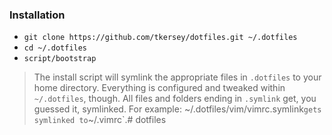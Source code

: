 ### Installation ###

- `git clone https://github.com/tkersey/dotfiles.git ~/.dotfiles`
- `cd ~/.dotfiles`
- `script/bootstrap`

> The install script will symlink the appropriate files in `.dotfiles` to your home directory. Everything is configured and tweaked within `~/.dotfiles`, though. All files and folders ending in `.symlink` get, you guessed it, symlinked. For example: ~/.dotfiles/vim/vimrc.symlink` gets symlinked to `~/.vimrc`.# dotfiles
